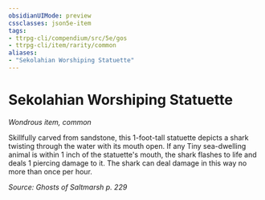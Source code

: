 ```yaml
---
obsidianUIMode: preview
cssclasses: json5e-item
tags:
- ttrpg-cli/compendium/src/5e/gos
- ttrpg-cli/item/rarity/common
aliases: 
- "Sekolahian Worshiping Statuette"
---
```

# Sekolahian Worshiping Statuette
*Wondrous item, common*  



Skillfully carved from sandstone, this 1-foot-tall statuette depicts a shark twisting through the water with its mouth open. If any Tiny sea-dwelling animal is within 1 inch of the statuette's mouth, the shark flashes to life and deals 1 piercing damage to it. The shark can deal damage in this way no more than once per hour.

*Source: Ghosts of Saltmarsh p. 229*